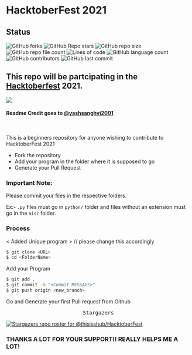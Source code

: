 # HacktoberFest 2021

## Status
![GitHub forks](https://img.shields.io/github/forks/thisisshub/HacktoberFest?label=Fork&style=flat-square)
![GitHub Repo stars](https://img.shields.io/github/stars/thisisshub/HacktoberFest?style=flat-square)
![GitHub repo size](https://img.shields.io/github/repo-size/thisisshub/Hacktoberfest?style=flat-square)
![GitHub repo file count](https://img.shields.io/github/directory-file-count/thisisshub/HacktoberFest?style=flat-square)
![Lines of code](https://img.shields.io/tokei/lines/github/thisisshub/HacktoberFest?style=flat-square)
![GitHub language count](https://img.shields.io/github/languages/count/thisisshub/HacktoberFest?style=flat-square)
![GitHub contributors](https://img.shields.io/github/contributors/thisisshub/HacktoberFest?style=flat-square)
![GitHub last commit](https://img.shields.io/github/last-commit/thisisshub/HacktoberFest?style=flat-square)


## This repo will be partcipating in the [Hacktoberfest](https://hacktoberfest.digitalocean.com/) 2021.

![](https://hacktoberfest.digitalocean.com/_nuxt/img/logo-hacktoberfest-full.f42e3b1.svg)

<h4>Readme Credit goes to <a href="https://github.com/yashsanghvi2001">@yashsanghvi2001</a> </h3>
  <br>


This is a beginners repository for anyone wishing to contribute to HacktoberFest 2021

  - Fork the repository
  - Add your program in the folder where it is supposed to go
  - Generate your Pull Request


### Important Note:
Please commit your files in the respective folders. 

Ex:- `.py` files must go in `python/` folder and files without an extension must go in the `misc` folder.

### Process
< Added Unique program >  // please change this accordingly

```sh
$ git clone <URL>
$ cd <FolderName>
```

Add your Program

```sh
$ git add .
$ git commit -m "<Commit MESSAGE>"
$ git push origin <new_branch>
```
Go and Generate your first Pull request from Github

<div align="center">
    <pre>Stargazers</pre>
</div>


[![Stargazers repo roster for @thisisshub/HacktoberFest](https://reporoster.com/stars/dark/thisisshub/HacktoberFest)](https://github.com/thisisshub/Hacktoberfest/stargazers)


### THANKS A LOT FOR YOUR SUPPORT!! REALLY HELPS ME A LOT!

